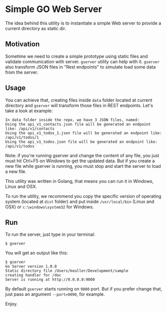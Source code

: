 Simple GO Web Server
====================

The idea behind this utility is to instantiate a simple Web server to provide a current directory as static dir.

Motivation
-------------
Sometime we need to create a simple prototype using static files and validate communication with server. ```gserver``` utility can help with it. ```gserver``` also transform JSON files in "Rest endpoints" to simulate load some data from the server.

Usage
-------
You can achieve that, creating files inside ```data``` folder located at current directory and ```gserver``` will transform those files in REST endpoints. Let's take a look at example:

```
In data folder inside the repo, we have 3 JSON files, named:
Using the api_v1_contacts.json file will be generated an endpoint like: /api/v1/contacts
Using the api_v1_todos_1.json file will be generated an endpoint like: /api/v1/todos/1
Using the api_v1_todos.json file will be generated an endpoint like: /api/v1/todos
```

Note: if you're running gserver and change the content of any file, you just must hit Ctrl+F5 on Windows to get the updated data. But if you create a new file while gserver is running, you must stop and start the server to load a new file.

This utility was written in Golang, that means you can run it in Windows, Linux and OSX.

To run the utility, we recommend you copy the specific version of operating system (located at ```dist``` folder) and put inside ```/usr/local/bin``` (Linux and OSX) or ```c:\windows\system32``` for Windows.

Run
----
To run the server, just type in your terminal:
```
$ gserver
```

You will get an output like this:
```
$ gserver 
Go Server version 1.0.0
Static directory file /Users/keuller/Development/sample
creating handler for /doc
Server is running at http://0.0.0.0:9000
```

By default ```gserver``` starts running on ```9000``` port. But if you prefer change that, just pass an argument ```--port=9090```, for example.

Enjoy.
